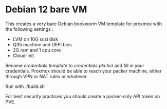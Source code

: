# Debian 12 bare VM
This creates a very bare Debian bookworm VM template for proxmox with the following settings :
- LVM on 10G scsi disk
- Q35 machine and UEFI bios
- 2G ram and 1 cpu core
- Cloud-init

Rename *credentials.template* to *credentials.pkr.hcl* and fill in your credentials.
Proxmox should be able to reach your packer machine, either through VPN or NAT rules or whatever.

Run with ./build.sh

For best security practices you should create a packer-only API token on PVE.